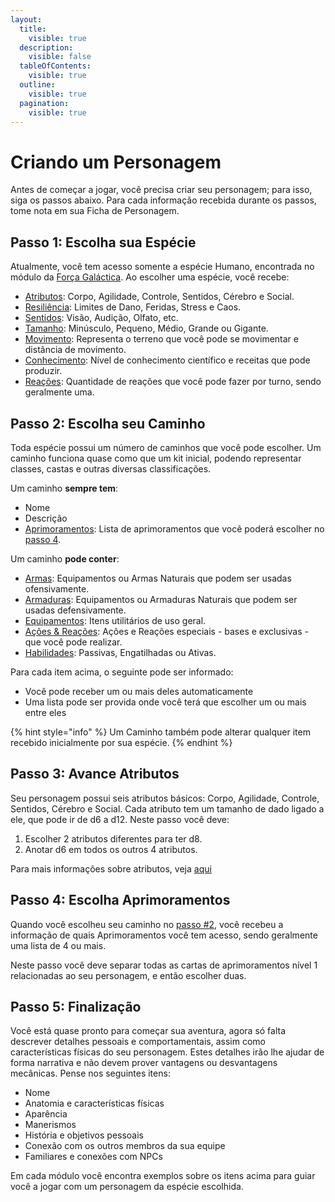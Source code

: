 ```yaml
---
layout:
  title:
    visible: true
  description:
    visible: false
  tableOfContents:
    visible: true
  outline:
    visible: true
  pagination:
    visible: true
---
```


# Criando um Personagem

Antes de começar a jogar, você precisa criar seu personagem; para isso, siga os passos abaixo. Para cada informação recebida durante os passos, tome nota em sua Ficha de Personagem.

## Passo 1: Escolha sua Espécie

Atualmente, você tem acesso somente a espécie Humano, encontrada no módulo da [Força Galáctica](broken-reference). Ao escolher uma espécie, você recebe:

* [Atributos](attributes.md): Corpo, Agilidade, Controle, Sentidos, Cérebro e Social.
* [Resiliência](../resiliencia.md): Limites de Dano, Feridas, Stress e Caos.
* [Sentidos](../sentidos.md): Visão, Audição, Olfato, etc.
* [Tamanho](../tamanho.md): Minúsculo, Pequeno, Médio, Grande ou Gigante.
* [Movimento](../movimento.md): Representa o terreno que você pode se movimentar e distância de movimento.
* [Conhecimento](../conhecimento.md): Nível de conhecimento científico e receitas que pode produzir.
* [Reações](../reacoes.md): Quantidade de reações que você pode fazer por turno, sendo geralmente uma.

## Passo 2: Escolha seu Caminho

Toda espécie possui um número de caminhos que você pode escolher. Um caminho funciona quase como que um kit inicial, podendo representar classes, castas e outras diversas classificações.

Um caminho **sempre tem**:

* Nome
* Descrição
* [Aprimoramentos](../aprimoramentos.md): Lista de aprimoramentos que você poderá escolher no [passo 4](creation.md#passo-4-escolha-aprimoramentos).

Um caminho **pode conter**:

* [Armas](../armas.md): Equipamentos ou Armas Naturais que podem ser usadas ofensivamente.
* [Armaduras](../armaduras.md): Equipamentos ou Armaduras Naturais que podem ser usadas defensivamente.
* [Equipamentos](../inventario-e-equipamentos.md): Itens utilitários de uso geral.
* [Ações & Reações](../acoes-reacoes.md): Ações e Reações especiais - bases e exclusivas - que você pode realizar.
* [Habilidades](../habilidades.md): Passivas, Engatilhadas ou Ativas.

Para cada item acima, o seguinte pode ser informado:

* Você pode receber um ou mais deles automaticamente
* Uma lista pode ser provida onde você terá que escolher um ou mais entre eles

{% hint style="info" %}
Um Caminho também pode alterar qualquer item recebido inicialmente por sua espécie.
{% endhint %}

## Passo 3: Avance Atributos

Seu personagem possui seis atributos básicos: Corpo, Agilidade, Controle, Sentidos, Cérebro e Social. Cada atributo tem um tamanho de dado ligado a ele, que pode ir de d6 a d12. Neste passo você deve:

1. Escolher 2 atributos diferentes para ter d8.
2. Anotar d6 em todos os outros 4 atributos.

Para mais informações sobre atributos, veja [aqui](attributes.md)

## Passo 4: Escolha Aprimoramentos

Quando você escolheu seu caminho no [passo #2](creation.md#passo-2-escolha-seu-caminho), você recebeu a informação de quais Aprimoramentos você tem acesso, sendo geralmente uma lista de 4 ou mais.

Neste passo você deve separar todas as cartas de aprimoramentos nível 1 relacionadas ao seu personagem, e então escolher duas.

## Passo 5: Finalização

Você está quase pronto para começar sua aventura, agora só falta descrever detalhes pessoais e comportamentais, assim como características físicas do seu personagem. Estes detalhes irão lhe ajudar de forma narrativa e não devem prover vantagens ou desvantagens mecânicas. Pense nos seguintes itens:

* Nome
* Anatomia e características físicas
* Aparência
* Manerismos
* História e objetivos pessoais
* Conexão com os outros membros da sua equipe
* Familiares e conexões com NPCs

Em cada módulo você encontra exemplos sobre os itens acima para guiar você a jogar com um personagem da espécie escolhida.

